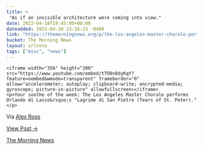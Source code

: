 ```yaml
---
title: > 
 "As if an invisible architecture were coming into view."
date: 2022-04-18T19:45:00+00:00
dateadded: 2022-04-20 23:16:23 -0400
link: "https://themorningnews.org/p/the-los-angeles-master-chorale-performslagrime-di-san-pietro"
bucket: The Morning News
layout: urlnote
tags: ["misc", "news"]
--- 
```




  
    
  

  
    <iframe width="356" height="200" src="https://www.youtube.com/embed/tTO8n8dyKqY?feature=oembed&wmode=transparent" frameborder="0" allow="accelerometer; autoplay; clipboard-write; encrypted-media; gyroscope; picture-in-picture" allowfullscreen></iframe>
    <p>Your soothe of the week: The Los Angeles Master Chorale performs Orlando di Lasso&rsquo;s "Lagrime di San Pietro (Tears of St. Peter)."</p>

<p>Via <a href="https://www.newyorker.com/magazine/2022/04/18/the-la-master-chorales-pyramids-of-sound">Alex Ross</a></p>
  
  <p><a href="https://themorningnews.org/p/the-los-angeles-master-chorale-performslagrime-di-san-pietro">View Post &rarr;</a></p>



 <!-- end excerpt --> 
<div class='bucket'><a class='internal-link' href='/buckets/the-morning-news'>The Morning News</a></div> 
